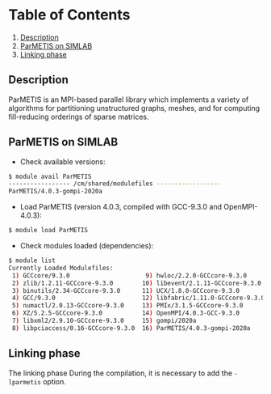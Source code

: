 # Table of Contents
1. [Description](#1)
2. [ParMETIS on SIMLAB](#2)
3. [Linking phase](#3)

## Description <a name="1"></a>

ParMETIS is an MPI-based parallel library which implements a variety of algorithms for partitioning unstructured graphs, meshes, and for computing fill-reducing orderings of sparse matrices.
 
## ParMETIS on SIMLAB <a name="2"></a>

- Check available versions:

```sh
$ module avail ParMETIS
----------------- /cm/shared/modulefiles ------------------
ParMETIS/4.0.3-gompi-2020a  
```
- Load ParMETIS (version 4.0.3, compiled with GCC-9.3.0 and OpenMPI-4.0.3):
```sh
$ module load ParMETIS
```
- Check modules loaded (dependencies):

```sh
$ module list
Currently Loaded Modulefiles:
 1) GCCcore/9.3.0                     9) hwloc/2.2.0-GCCcore-9.3.0       
 2) zlib/1.2.11-GCCcore-9.3.0        10) libevent/2.1.11-GCCcore-9.3.0   
 3) binutils/2.34-GCCcore-9.3.0      11) UCX/1.8.0-GCCcore-9.3.0         
 4) GCC/9.3.0                        12) libfabric/1.11.0-GCCcore-9.3.0  
 5) numactl/2.0.13-GCCcore-9.3.0     13) PMIx/3.1.5-GCCcore-9.3.0        
 6) XZ/5.2.5-GCCcore-9.3.0           14) OpenMPI/4.0.3-GCC-9.3.0         
 7) libxml2/2.9.10-GCCcore-9.3.0     15) gompi/2020a                     
 8) libpciaccess/0.16-GCCcore-9.3.0  16) ParMETIS/4.0.3-gompi-2020a      
```
## Linking phase <a name="3"></a>

The linking phase During the compilation, it is necessary to add the `-lparmetis` option.
